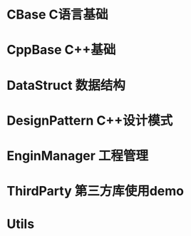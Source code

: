 # CBase         C语言基础
# CppBase       C++基础
# DataStruct    数据结构
# DesignPattern C++设计模式
# EnginManager  工程管理
# ThirdParty    第三方库使用demo
# Utils 

